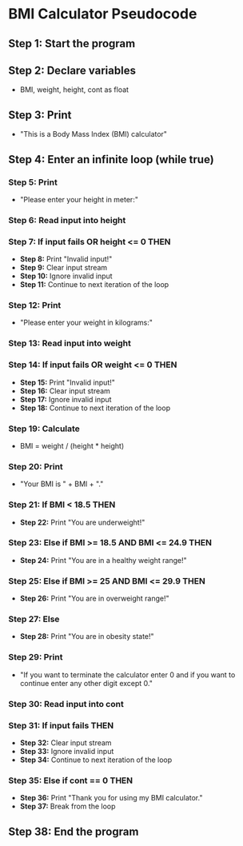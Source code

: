 # BMI Calculator Pseudocode

## Step 1: Start the program

## Step 2: Declare variables
- BMI, weight, height, cont as float

## Step 3: Print
- "This is a Body Mass Index (BMI) calculator"

## Step 4: Enter an infinite loop (while true)

### Step 5: Print
- "Please enter your height in meter:"

### Step 6: Read input into height

### Step 7: If input fails OR height <= 0 THEN
- **Step 8:** Print "Invalid input!"
- **Step 9:** Clear input stream
- **Step 10:** Ignore invalid input
- **Step 11:** Continue to next iteration of the loop

### Step 12: Print
- "Please enter your weight in kilograms:"

### Step 13: Read input into weight

### Step 14: If input fails OR weight <= 0 THEN
- **Step 15:** Print "Invalid input!"
- **Step 16:** Clear input stream
- **Step 17:** Ignore invalid input
- **Step 18:** Continue to next iteration of the loop

### Step 19: Calculate 
- BMI = weight / (height * height)

### Step 20: Print
- "Your BMI is " + BMI + "."

### Step 21: If BMI < 18.5 THEN
- **Step 22:** Print "You are underweight!"

### Step 23: Else if BMI >= 18.5 AND BMI <= 24.9 THEN
- **Step 24:** Print "You are in a healthy weight range!"

### Step 25: Else if BMI >= 25 AND BMI <= 29.9 THEN
- **Step 26:** Print "You are in overweight range!"

### Step 27: Else
- **Step 28:** Print "You are in obesity state!"

### Step 29: Print
- "If you want to terminate the calculator enter 0 and if you want to continue enter any other digit except 0."

### Step 30: Read input into cont

### Step 31: If input fails THEN
- **Step 32:** Clear input stream
- **Step 33:** Ignore invalid input
- **Step 34:** Continue to next iteration of the loop

### Step 35: Else if cont == 0 THEN
- **Step 36:** Print "Thank you for using my BMI calculator."
- **Step 37:** Break from the loop

## Step 38: End the program
